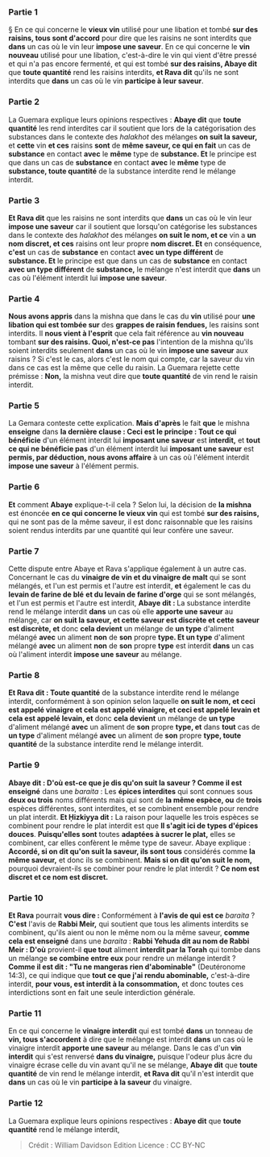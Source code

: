 
### Partie 1
§ En ce qui concerne le <b>vieux vin</b> utilisé pour une libation et tombé <b>sur des raisins, tous sont d'accord</b> pour dire que les raisins ne sont interdits que <b>dans</b> un cas où le vin leur <b>impose une saveur</b>. En ce qui concerne le <b>vin nouveau</b> utilisé pour une libation, c'est-à-dire le vin qui vient d'être pressé et qui n'a pas encore fermenté, et qui est tombé <b>sur des raisins, Abaye dit</b> que <b>toute quantité</b> rend les raisins interdits, <b>et Rava dit</b> qu'ils ne sont interdits que <b>dans</b> un cas où le vin <b>participe à leur saveur</b>.

### Partie 2
La Guemara explique leurs opinions respectives : <b>Abaye dit</b> que <b>toute quantité</b> les rend interdites car il soutient que lors de la catégorisation des substances dans le contexte des <i>halakhot</i> des mélanges <b>on suit la saveur, </b> et <b>cette</b> vin <b>et ces</b> raisins <b>sont</b> de <b>même saveur, ce qui en fait</b> un cas de <b>substance</b> en contact <b>avec</b> le <b>même</b> type de <b>substance. Et</b> le principe est que dans un cas de <b>substance</b> en contact <b>avec</b> le <b>même</b> type de <b>substance, toute quantité</b> de la substance interdite rend le mélange interdit.

### Partie 3
<b>Et Rava dit</b> que les raisins ne sont interdits que <b>dans</b> un cas où le vin leur <b>impose une saveur</b> car il soutient que lorsqu'on catégorise les substances dans le contexte des <i>halakhot</i> des mélanges <b>on suit le nom, et ce</b> vin a <b>un nom discret, et ces</b> raisins ont leur propre <b>nom discret. Et</b> en conséquence, <b>c'est</b> un cas de <b>substance</b> en contact <b>avec un type différent</b> de <b>substance. Et</b> le principe est que dans un cas de <b>substance</b> en contact <b>avec un type différent</b> de <b>substance,</b> le mélange n'est interdit que <b>dans</b> un cas où l'élément interdit lui <b>impose une saveur</b>.

### Partie 4
<b>Nous avons appris</b> dans la mishna que dans le cas du <b>vin</b> utilisé pour <b>une libation qui est tombée sur</b> des <b>grappes de raisin fendues,</b> les raisins sont interdits. Il <b>nous vient à l'esprit</b> que cela fait référence au <b>vin nouveau</b> tombant <b>sur des raisins. Quoi, n'est-ce pas</b> l'intention de la mishna qu'ils soient interdits seulement <b>dans</b> un cas où le vin <b>impose une saveur</b> aux raisins ? Si c'est le cas, alors c'est le nom qui compte, car la saveur du vin dans ce cas est la même que celle du raisin. La Guemara rejette cette prémisse : <b>Non,</b> la mishna veut dire que <b>toute quantité</b> de vin rend le raisin interdit.

### Partie 5
La Gemara conteste cette explication. <b>Mais d'après</b> le fait <b>que</b> le mishna <b>enseigne</b> dans <b>la dernière clause : Ceci est le principe : Tout ce qui bénéficie</b> d'un élément interdit lui <b>imposant une saveur</b> est <b>interdit,</b> et <b>tout ce qui ne bénéficie pas</b> d'un élément interdit lui <b>imposant une saveur</b> est <b>permis, par déduction, nous avons affaire</b> à un cas où l'élément interdit <b>impose une saveur</b> à l'élément permis.

### Partie 6
<b>Et</b> comment <b>Abaye</b> explique-t-il cela ? Selon lui, la décision de <b>la mishna</b> est énoncée <b>en ce qui concerne le vieux vin</b> qui est tombé <b>sur des raisins,</b> qui ne sont pas de la même saveur, il est donc raisonnable que les raisins soient rendus interdits par une quantité qui leur confère une saveur.

### Partie 7
Cette dispute entre Abaye et Rava s'applique également à un autre cas. Concernant le cas du <b>vinaigre de vin et du vinaigre de malt</b> qui se sont mélangés, et l'un est permis et l'autre est interdit, <b>et</b> également le cas du <b>levain de farine de blé</b> <b>et du levain de farine d'orge</b> qui se sont mélangés, et l'un est permis et l'autre est interdit, <b>Abaye dit : </b> La substance interdite rend le mélange interdit <b>dans</b> un cas où elle <b>apporte une saveur</b> au mélange, car <b>on suit la saveur, et cette saveur est discrète et cette saveur est discrète, et</b> donc <b>cela devient</b> un mélange de <b>un type</b> d'aliment mélangé <b>avec</b> un aliment <b>non</b> de <b>son</b> propre <b>type. Et un type</b> d'aliment mélangé <b>avec</b> un aliment <b>non</b> de <b>son</b> propre <b>type</b> est interdit <b>dans</b> un cas où l'aliment interdit <b>impose une saveur</b> au mélange.

### Partie 8
<b>Et Rava dit : Toute quantité</b> de la substance interdite rend le mélange interdit, conformément à son opinion selon laquelle <b>on suit le nom, et ceci est appelé vinaigre et cela est appelé vinaigre, et ceci est appelé levain et cela est appelé levain, et</b> donc <b>cela devient</b> un mélange de <b>un type</b> d'aliment mélangé <b>avec</b> un aliment de <b>son</b> propre <b>type, et</b> dans <b>tout</b> cas de <b>un type</b> d'aliment mélangé <b>avec</b> un aliment de <b>son</b> propre <b>type, toute quantité</b> de la substance interdite rend le mélange interdit.

### Partie 9
<b>Abaye dit : D'où est-ce que je dis qu'on suit la saveur ? Comme il est enseigné</b> dans une <i>baraita</i> : Les <b>épices interdites</b> qui sont connues sous <b>deux ou trois</b> noms différents mais qui sont</b> de <b>la même espèce, ou</b> de <b>trois</b> espèces différentes, sont interdites, et se combinent</b> ensemble pour rendre un plat interdit. <b>Et Ḥizkiyya dit :</b> La raison pour laquelle les trois espèces se combinent pour rendre le plat interdit est que <b>Il s'agit ici de types d'épices douces</b>. <b>Puisqu'elles sont</b> toutes <b>adaptées à sucrer le plat,</b> elles se combinent, car elles confèrent le même type de saveur. Abaye explique : <b>Accordé, si on dit qu'on suit la saveur, ils sont tous</b> considérés comme <b>la même saveur,</b> et donc ils se combinent. <b>Mais si on dit qu'on suit le nom,</b> pourquoi devraient-ils se combiner pour rendre le plat interdit ? <b>Ce nom est discret et ce nom est discret.</b>

### Partie 10
<b>Et Rava</b> pourrait <b>vous dire :</b> Conformément à <b>l'avis de qui</b> <b>est ce</b> <i>baraita</i> ? <b>C'est</b> l'avis de <b>Rabbi Meir,</b> qui soutient que tous les aliments interdits se combinent, qu'ils aient ou non le même nom ou la même saveur, <b>comme cela est enseigné</b> dans une <i>baraita</i> : <b>Rabbi Yehuda dit au nom de Rabbi Meir : D'où</b> provient-il <b>que tout</b> aliment <b>interdit par la Torah</b> qui tombe dans un mélange <b>se combine entre eux</b> pour rendre un mélange interdit ? <b>Comme il est dit : "Tu ne mangeras rien d'abominable"</b> (Deutéronome 14:3), ce qui indique que <b>tout ce que j'ai rendu abominable,</b> c'est-à-dire interdit, <b>pour vous, est interdit à la consommation,</b> et donc toutes ces interdictions sont en fait une seule interdiction générale.

### Partie 11
En ce qui concerne le <b>vinaigre interdit</b> qui est tombé <b>dans</b> un tonneau de <b>vin, tous s'accordent</b> à dire que le mélange est interdit <b>dans</b> un cas où le vinaigre interdit <b>apporte une saveur</b> au mélange. Dans le cas d'un <b>vin interdit</b> qui s'est renversé <b>dans du vinaigre,</b> puisque l'odeur plus âcre du vinaigre écrase celle du vin avant qu'il ne se mélange, <b>Abaye dit</b> que <b>toute quantité</b> de vin rend le mélange interdit, <b>et Rava dit</b> qu'il n'est interdit que <b>dans</b> un cas où le vin <b>participe à la saveur</b> du vinaigre.

### Partie 12
La Guemara explique leurs opinions respectives : <b>Abaye dit</b> que <b>toute quantité</b> rend le mélange interdit,

>Crédit : William Davidson Edition
>Licence : CC BY-NC